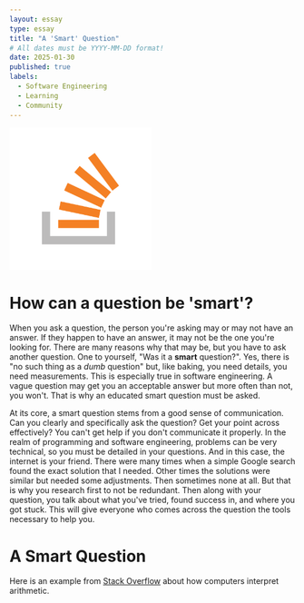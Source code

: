 ```yaml
---
layout: essay
type: essay
title: "A 'Smart' Question"
# All dates must be YYYY-MM-DD format!
date: 2025-01-30
published: true
labels:
  - Software Engineering
  - Learning
  - Community
---
```


<img width="250px" class="rounded float-start pe-4" src="../img/reflec-smartQs/stackOverflow_essayPic.png">


# How can a question be 'smart'?
When you ask a question, the person you're asking may or may not have an answer. If they happen to have an answer, it may not be the one you're looking for. There are many reasons why that may be, but you have to ask another question. One to yourself, "Was it a **smart** question?". Yes, there is "no such thing as a *dumb* question" but, like baking, you need details, you need measurements. This is especially true in software engineering. A vague question may get you an acceptable answer but more often than not, you won't. That is why an educated smart question must be asked. 

At its core, a smart question stems from a good sense of communication. Can you clearly and specifically ask the question? Get your point across effectively? You can't get help if you don't communicate it properly. In the realm of programming and software engineering, problems can be very technical, so you must be detailed in your questions. And in this case, the internet is your friend. There were many times when a simple Google search found the exact solution that I needed. Other times the solutions were similar but needed some adjustments. Then sometimes none at all. But that is why you research first to not be redundant. Then along with your question, you talk about what you've tried, found success in, and where you got stuck. This will give everyone who comes across the question the tools necessary to help you. 

# A Smart Question
Here is an example from [Stack Overflow](https://stackoverflow.com/questions/79347608/why-does-a-a-x-i-i-and-a-x-i-i-return-two-different-results) about how computers interpret arithmetic.  
